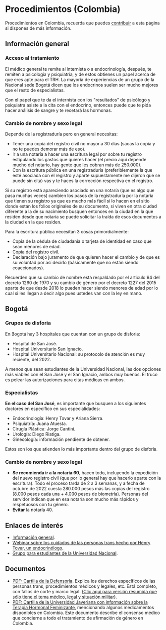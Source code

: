 # Procedimientos (Colombia)

Procedimientos en Colombia, recuerda que puedes [contribuir](contribuir.md) a esta página si dispones de más información.

## Información general

### Acceso al tratamiento

El médico general te remite al internista o a endocrinología, después, te remiten a psicología y psiquiatría, y de estos obtienes un papel acerca de que eres apte para el TRH. La mayoría de experiencias de un grupo de la Nacional sede Bogotá dicen que los endocrinos suelen ser mucho mejores que el resto de especialistas.

Con el papel que te da el internista con los "resultados" de psicólogo y psiquiatra asiste a la cita con el endocrino, entonces puede que te pida hacer análisis de sangre y te recetará las hormonas.

### Cambio de nombre y sexo legal

Depende de la registraduría pero en general necesitas:

* Tener una copia del registro civil no mayor a 30 días (sacas la copia y no te puedes demorar más de eso).
* Ir a una notaría a hacer una escritura legal por sobre tu registro estipulando los gastos que quieres hacer (el precio aquí depende mucho del notario, hay gente que les cobran más de 250.000).
* Con la escritura pública en una registraduría (preferiblemente la que esté asociada con el registro y aparte supuestamente me dijeron que se puede sin cita) vas y te haces la corrección respectiva en el registro.

Si su registro está apareciendo asociado en una notaría (que es algo que pasa muchas veces) cambien los pasos de la registraduría por la notaría que tienen su registro ya que es mucho más fácil si lo hacen en el sitio donde están los folios originales de su documento, si viven en otra ciudad diferente a la de su nacimiento busquen entonces en la ciudad en la que residen desde que notaría se puede solicitar la traída de esos documentos a la ciudad en la que residen.

Para la escritura pública necesitan 3 cosas primordialmente:

* Copia de la cédula de ciudadanía o tarjeta de identidad en caso que sean menores de edad.
* Copia del registro civil.
* Declaración bajo juramento de que quieren hacer el cambio y de que es su voluntad por así decirlo (básicamente que no están siendo coaccionados).

Recuerden que su cambio de nombre está respaldado por el articulo 94 del decreto 1260 de 1970 y su cambio de género por el decreto 1227 del 2015 aparte de que desde 2018 lo pueden hacer siendo menores de edad por lo cual si les llegan a decir algo pues ustedes van con la ley en mano.

## Bogotá

### Grupos de disforia

En Bogotá hay 3 hospitales que cuentan con un grupo de disforia:

* Hospital de San José.
* Hospital Universitario San Ignacio.
* Hospital Universitario Nacional: su protocolo de atención es muy reciente, del 2022.

A menos que sean estudiantes de la Universidad Nacional, las dos opciones más viables con el San José y el San Ignacio, ambos muy buenos. El truco es pelear las autorizaciones para citas médicas en ambos.

### Especialistas

**En el caso del San José**, es importante que busquen a los siguientes doctores en específico en sus especialidades:

* Endocrinología: Henry Tovar y Ariana Sierra.
* Psiquiatría: Juana Atuesta.
* Cirugía Plástica: Jorge Cantini.
* Urología: Diego Riatiga.
* Ginecología: información pendiente de obtener.

Estos son los que atienden lo más importante dentro del grupo de disforia.

### Cambio de nombre y sexo legal

* **Se recomienda ir a la notaria 60**, hacen todo, incluyendo la expedición del nuevo registro civil (que por lo general hay que hacerlo aparte con la escritura). Todo el proceso tarda de 2 a 3 semanas, y a fecha de octubre de 2022 cuesta 280.000 pesos más las copias del registro (8.000 pesos cada una + 4.000 pesos de biometría). Personas del servidor indican que en esa notaría son mucho más rápidos y respetuosos con tu género.
* **Evitar** la notaría 40.

## Enlaces de interés

* [Información general](https://revistaendocrino.org/index.php/rcedm/article/download/734/968).
* [Webinar sobre los cuidados de las personas trans hecho por Henry Tovar, un endocrinólogo](https://youtu.be/Lz-r-M8sLgM).
* [Grupo para estudiantes de la Universidad Nacional](https://www.instagram.com/disidenciasunbog/).

## Documentos

* [PDF: Cartilla de la Defensoría](paises/colombia/adjuntos/Defensoria_del_Pueblo_-_Trans-formando_derechos_-_Derechos_de_las_personas_transgenero_en_Colombia.pdf). Explica los derechos específicos de las personas trans, procedimientos médicos y legales, etc. Está completo, con fallos de corte y marco legal. [(Clic aquí para versión resumida que sólo tiene el tema médico, legal y situación militar)](paises/colombia/adjuntos/Defensoria_del_Pueblo_-_Trans-formando_derechos_-_Derechos_de_las_personas_transgenero_en_Colombia_(VERSION_RESUMIDA).pdf).
* [PDF: Cartilla de la Universidad Javeriana con información sobre la Terapia Hormonal Feminizante](paises/colombia/adjuntos/Cartilla_Informativa_para_Mujeres_Trans_-_Mitos_y_realidades_de_la_terapia_hormonal_feminizante_-_Colombia.pdf), mencionando algunos medicamentos disponibles en Colombia. Este documento describe el consenso médico que concierne a todo el tratamiento de afirmación de género en Colombia.
